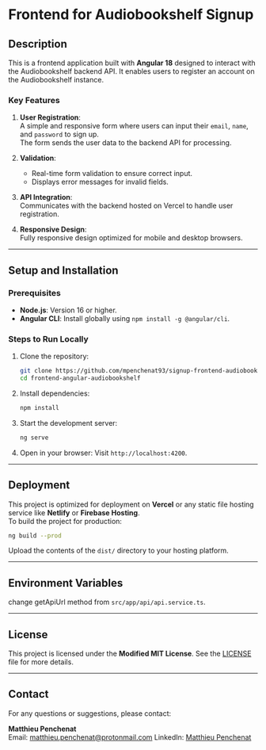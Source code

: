# Frontend for Audiobookshelf Signup

## Description

This is a frontend application built with **Angular 18** designed to interact with the Audiobookshelf backend API. It enables users to register an account on the Audiobookshelf instance.

### Key Features

1. **User Registration**:  
   A simple and responsive form where users can input their `email`, `name`, and `password` to sign up.  
   The form sends the user data to the backend API for processing.

2. **Validation**:  
   - Real-time form validation to ensure correct input.
   - Displays error messages for invalid fields.

3. **API Integration**:  
   Communicates with the backend hosted on Vercel to handle user registration.

4. **Responsive Design**:  
   Fully responsive design optimized for mobile and desktop browsers.

---

## Setup and Installation

### Prerequisites

- **Node.js**: Version 16 or higher.
- **Angular CLI**: Install globally using `npm install -g @angular/cli`.

### Steps to Run Locally

1. Clone the repository:
   ```bash
   git clone https://github.com/mpenchenat93/signup-frontend-audiobookshelf.git
   cd frontend-angular-audiobookshelf
   ```

2. Install dependencies:
   ```bash
   npm install
   ```

3. Start the development server:
   ```bash
   ng serve
   ```

4. Open in your browser:
   Visit `http://localhost:4200`.

---

## Deployment

This project is optimized for deployment on **Vercel** or any static file hosting service like **Netlify** or **Firebase Hosting**.  
To build the project for production:
```bash
ng build --prod
```

Upload the contents of the `dist/` directory to your hosting platform.

---

## Environment Variables

change getApiUrl method from `src/app/api/api.service.ts`.

---

## License

This project is licensed under the **Modified MIT License**. See the [LICENSE](./LICENSE) file for more details.

---

## Contact

For any questions or suggestions, please contact:

**Matthieu Penchenat**  
Email: [matthieu.penchenat@protonmail.com](mailto:matthieu.penchenat@protonmail.com)
LinkedIn: [Matthieu Penchenat](https://www.linkedin.com/in/penchenat-matthieu/)

